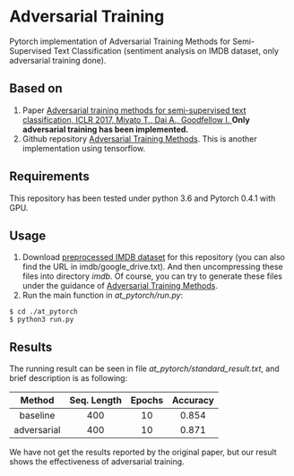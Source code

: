 # Adversarial Training
Pytorch implementation of Adversarial Training Methods for Semi-Supervised Text Classification (sentiment analysis on IMDB dataset, only adversarial training done).

## Based on
1. Paper [Adversarial training methods for semi-supervised text classification, ICLR 2017, Miyato T., Dai A., Goodfellow I.
](https://arxiv.org/abs/1605.07725)
**Only adversarial training has been implemented.**
2. Github repository [Adversarial Training Methods](https://github.com/enry12/adversarial_training_methods). This is another implementation using tensorflow.

## Requirements
This repository has been tested under python 3.6 and Pytorch 0.4.1 with GPU.

## Usage
1. Download [preprocessed IMDB dataset](https://drive.google.com/open?id=1Ro1uAayY6CzHXiaYqwohzNP5M3qGeGrQ) for this repository (you can also find the URL in imdb/google_drive.txt). And then uncompressing these files into directory *imdb*. Of course, you can try to generate these files under the guidance of [Adversarial Training Methods](https://github.com/enry12/adversarial_training_methods).
2. Run the main function in *at_pytorch/run.py*:
```shell
$ cd ./at_pytorch
$ python3 run.py
```
## Results
The running result can be seen in file *at_pytorch/standard_result.txt*, and brief description is as following:

Method | Seq. Length | Epochs | Accuracy
:------: | :-----------: | :------: | :--------:
baseline | 400 | 10 | 0.854 
adversarial | 400 | 10 | 0.871  

We have not get the results reported by the original paper, but our result shows the effectiveness of adversarial training.
